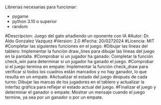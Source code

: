 Librerias necesarias para funcionar:
- pygame
- python 3.10 o superior
- random

#Descripcion: Juego del gato añadiendo un oponente con IA
#Autor: Dr. Aldo Gonzalez Vazquez
#Version: 2.0
#Fecha: 20/0272024
#Licencia: MIT
#Completar las siguientes funciones en el juego:
#Dibujar las líneas del tablero: Implementar la función draw_lines para dibujar las líneas del juego en la pantalla.
#Comprobar si un jugador ha ganado: Completar la función check_win para determinar si un jugador ha ganado el juego.
#Comprobar si el juego termina en empate: Implementar la función check_draw para verificar si todos los cuadros están marcados y no hay ganador, lo que resulta en un empate.
#Actualizar el estado del juego después de cada turno: Dibujar las marcas de los jugadores en el tablero y actualizar la interfaz gráfica para reflejar el estado actual del juego.
#Finalizar el juego y determinar el ganador o empate: Mostrar un mensaje cuando el juego termine, ya sea por un ganador o por un empate.

